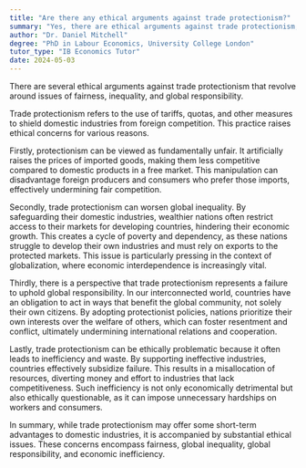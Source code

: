 ```yaml
---
title: "Are there any ethical arguments against trade protectionism?"
summary: "Yes, there are ethical arguments against trade protectionism, including issues of fairness, inequality, and global responsibility."
author: "Dr. Daniel Mitchell"
degree: "PhD in Labour Economics, University College London"
tutor_type: "IB Economics Tutor"
date: 2024-05-03
---
```


There are several ethical arguments against trade protectionism that revolve around issues of fairness, inequality, and global responsibility.

Trade protectionism refers to the use of tariffs, quotas, and other measures to shield domestic industries from foreign competition. This practice raises ethical concerns for various reasons. 

Firstly, protectionism can be viewed as fundamentally unfair. It artificially raises the prices of imported goods, making them less competitive compared to domestic products in a free market. This manipulation can disadvantage foreign producers and consumers who prefer those imports, effectively undermining fair competition.

Secondly, trade protectionism can worsen global inequality. By safeguarding their domestic industries, wealthier nations often restrict access to their markets for developing countries, hindering their economic growth. This creates a cycle of poverty and dependency, as these nations struggle to develop their own industries and must rely on exports to the protected markets. This issue is particularly pressing in the context of globalization, where economic interdependence is increasingly vital.

Thirdly, there is a perspective that trade protectionism represents a failure to uphold global responsibility. In our interconnected world, countries have an obligation to act in ways that benefit the global community, not solely their own citizens. By adopting protectionist policies, nations prioritize their own interests over the welfare of others, which can foster resentment and conflict, ultimately undermining international relations and cooperation.

Lastly, trade protectionism can be ethically problematic because it often leads to inefficiency and waste. By supporting ineffective industries, countries effectively subsidize failure. This results in a misallocation of resources, diverting money and effort to industries that lack competitiveness. Such inefficiency is not only economically detrimental but also ethically questionable, as it can impose unnecessary hardships on workers and consumers.

In summary, while trade protectionism may offer some short-term advantages to domestic industries, it is accompanied by substantial ethical issues. These concerns encompass fairness, global inequality, global responsibility, and economic inefficiency.
    